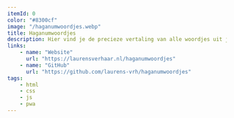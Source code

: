```yaml
---
itemId: 0
color: "#8300cf"
image: "/haganumwoordjes.webp"
title: Haganumwoordjes
description: Hier vind je de precieze vertaling van alle woordjes uit je leerboeken, en hoef je niet te hannesen met woordenlijsten of Google Translate.
links:
    - name: "Website"
      url: "https://laurensverhaar.nl/haganumwoordjes"
    - name: "GitHub"
      url: "https://github.com/laurens-vrh/haganumwoordjes"
tags:
    - html
    - css
    - js
    - pwa
---
```

